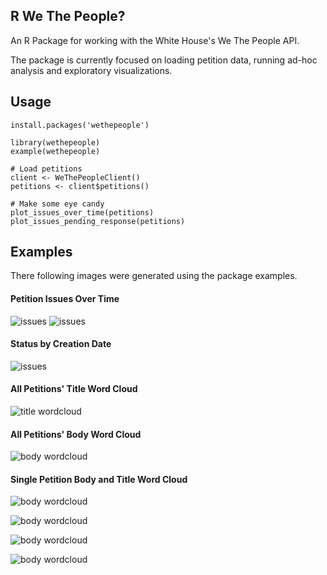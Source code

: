 R We The People?
----------------


An R Package for working with the White House's We The People API.


The package is currently focused on loading petition data,
running ad-hoc analysis and exploratory visualizations.

Usage
-----

    install.packages('wethepeople')

    library(wethepeople)
    example(wethepeople)

    # Load petitions
    client <- WeThePeopleClient()
    petitions <- client$petitions()

    # Make some eye candy
    plot_issues_over_time(petitions)
    plot_issues_pending_response(petitions)


Examples
--------

There following images were generated using the package examples.

#### Petition Issues Over Time
![issues](examples/issues_over_time.png)
![issues](examples/issues_pending.png)

#### Status by Creation Date
![issues](examples/status_by_creation.png)


#### All Petitions' Title Word Cloud
![title wordcloud](examples/title_wordcloud.png)

#### All Petitions' Body Word Cloud
![body wordcloud](examples/body_wordcloud.png)

#### Single Petition Body and Title Word Cloud

![body wordcloud](examples/petition_wordcloud_4e7b3ea711fb9c3d7a000004.png)

![body wordcloud](examples/petition_wordcloud_4e7b3f188d8c37d875000004.png)

![body wordcloud](examples/petition_wordcloud_4e7b70294bd5044b0c00000f.png)

![body wordcloud](examples/petition_wordcloud_4e7ca6422ee8d0fa79000096.png)

